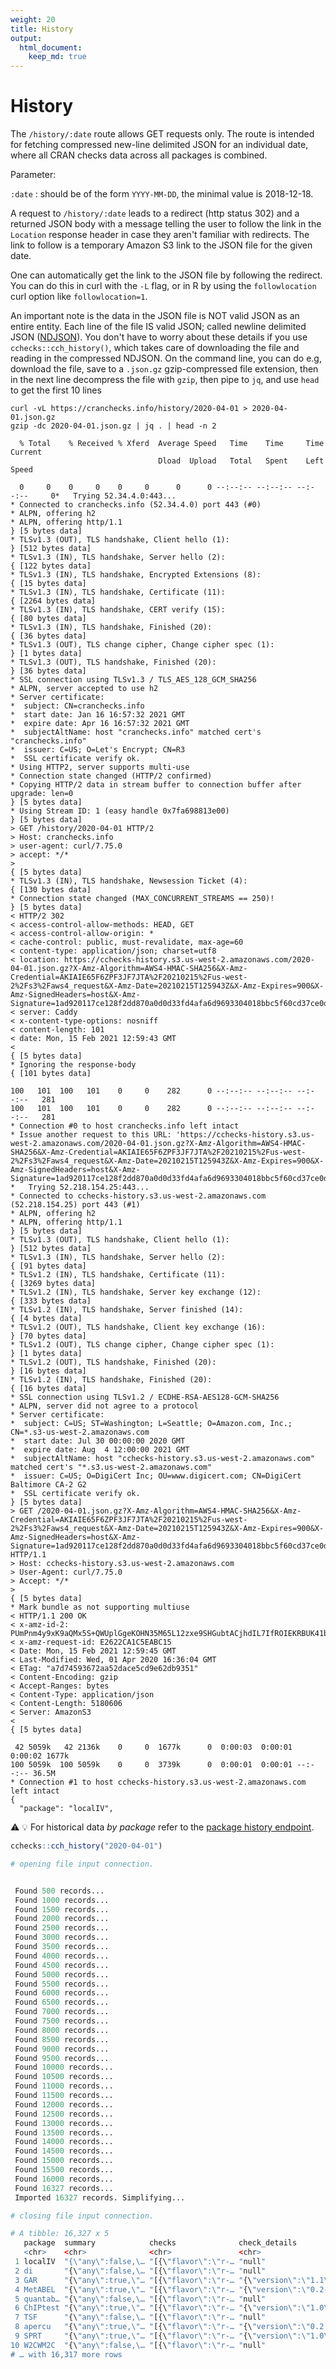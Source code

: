 ```yaml
---
weight: 20
title: History
output: 
  html_document:
    keep_md: true
---
```




# History

The `/history/:date` route allows GET requests only. The route is intended for fetching compressed new-line delimited JSON for an individual date, where all CRAN checks data across all packages is combined.

Parameter:

`:date`
: should be of the form `YYYY-MM-DD`, the minimal value is 2018-12-18.

A request to `/history/:date` leads to a redirect (http status 302) and a returned JSON body with a message telling the user to follow the link in the `Location` response header in case they aren't familiar with redirects. The link to follow is a temporary Amazon S3 link to the JSON file for the given date. 

One can automatically get the link to the JSON file by following the redirect. You can do this in curl with the `-L` flag, or in R by using the `followlocation` curl option like `followlocation=1`. 

An important note is the data in the JSON file is NOT valid JSON as an entire entity. Each line of the file IS valid JSON; called newline delimited JSON ([NDJSON](http://ndjson.org/)). You don't have to worry about these details if you use `cchecks::cch_history()`, which takes care of downloading the file and reading in the compressed NDJSON. On the command line, you can do e.g, download the file, save to a `.json.gz` gzip-compressed file extension, then in the next line decompress the file with `gzip`, then pipe to `jq`, and use `head` to get the first 10 lines


```shell
curl -vL https://cranchecks.info/history/2020-04-01 > 2020-04-01.json.gz
gzip -dc 2020-04-01.json.gz | jq . | head -n 2
```

```shell
  % Total    % Received % Xferd  Average Speed   Time    Time     Time  Current
                                 Dload  Upload   Total   Spent    Left  Speed
  0     0    0     0    0     0      0      0 --:--:-- --:--:-- --:--:--     0*   Trying 52.34.4.0:443...
* Connected to cranchecks.info (52.34.4.0) port 443 (#0)
* ALPN, offering h2
* ALPN, offering http/1.1
} [5 bytes data]
* TLSv1.3 (OUT), TLS handshake, Client hello (1):
} [512 bytes data]
* TLSv1.3 (IN), TLS handshake, Server hello (2):
{ [122 bytes data]
* TLSv1.3 (IN), TLS handshake, Encrypted Extensions (8):
{ [15 bytes data]
* TLSv1.3 (IN), TLS handshake, Certificate (11):
{ [2264 bytes data]
* TLSv1.3 (IN), TLS handshake, CERT verify (15):
{ [80 bytes data]
* TLSv1.3 (IN), TLS handshake, Finished (20):
{ [36 bytes data]
* TLSv1.3 (OUT), TLS change cipher, Change cipher spec (1):
} [1 bytes data]
* TLSv1.3 (OUT), TLS handshake, Finished (20):
} [36 bytes data]
* SSL connection using TLSv1.3 / TLS_AES_128_GCM_SHA256
* ALPN, server accepted to use h2
* Server certificate:
*  subject: CN=cranchecks.info
*  start date: Jan 16 16:57:32 2021 GMT
*  expire date: Apr 16 16:57:32 2021 GMT
*  subjectAltName: host "cranchecks.info" matched cert's "cranchecks.info"
*  issuer: C=US; O=Let's Encrypt; CN=R3
*  SSL certificate verify ok.
* Using HTTP2, server supports multi-use
* Connection state changed (HTTP/2 confirmed)
* Copying HTTP/2 data in stream buffer to connection buffer after upgrade: len=0
} [5 bytes data]
* Using Stream ID: 1 (easy handle 0x7fa698813e00)
} [5 bytes data]
> GET /history/2020-04-01 HTTP/2
> Host: cranchecks.info
> user-agent: curl/7.75.0
> accept: */*
> 
{ [5 bytes data]
* TLSv1.3 (IN), TLS handshake, Newsession Ticket (4):
{ [130 bytes data]
* Connection state changed (MAX_CONCURRENT_STREAMS == 250)!
} [5 bytes data]
< HTTP/2 302 
< access-control-allow-methods: HEAD, GET
< access-control-allow-origin: *
< cache-control: public, must-revalidate, max-age=60
< content-type: application/json; charset=utf8
< location: https://cchecks-history.s3.us-west-2.amazonaws.com/2020-04-01.json.gz?X-Amz-Algorithm=AWS4-HMAC-SHA256&X-Amz-Credential=AKIAIE65F6ZPF3JF7JTA%2F20210215%2Fus-west-2%2Fs3%2Faws4_request&X-Amz-Date=20210215T125943Z&X-Amz-Expires=900&X-Amz-SignedHeaders=host&X-Amz-Signature=1ad920117ce128f2dd870a0d0d33fd4afa6d9693304018bbc5f60cd37ce0dd9b
< server: Caddy
< x-content-type-options: nosniff
< content-length: 101
< date: Mon, 15 Feb 2021 12:59:43 GMT
< 
{ [5 bytes data]
* Ignoring the response-body
{ [101 bytes data]
100   101  100   101    0     0    282      0 --:--:-- --:--:-- --:--:--   281100   101  100   101    0     0    282      0 --:--:-- --:--:-- --:--:--   281
* Connection #0 to host cranchecks.info left intact
* Issue another request to this URL: 'https://cchecks-history.s3.us-west-2.amazonaws.com/2020-04-01.json.gz?X-Amz-Algorithm=AWS4-HMAC-SHA256&X-Amz-Credential=AKIAIE65F6ZPF3JF7JTA%2F20210215%2Fus-west-2%2Fs3%2Faws4_request&X-Amz-Date=20210215T125943Z&X-Amz-Expires=900&X-Amz-SignedHeaders=host&X-Amz-Signature=1ad920117ce128f2dd870a0d0d33fd4afa6d9693304018bbc5f60cd37ce0dd9b'
*   Trying 52.218.154.25:443...
* Connected to cchecks-history.s3.us-west-2.amazonaws.com (52.218.154.25) port 443 (#1)
* ALPN, offering h2
* ALPN, offering http/1.1
} [5 bytes data]
* TLSv1.3 (OUT), TLS handshake, Client hello (1):
} [512 bytes data]
* TLSv1.3 (IN), TLS handshake, Server hello (2):
{ [91 bytes data]
* TLSv1.2 (IN), TLS handshake, Certificate (11):
{ [3269 bytes data]
* TLSv1.2 (IN), TLS handshake, Server key exchange (12):
{ [333 bytes data]
* TLSv1.2 (IN), TLS handshake, Server finished (14):
{ [4 bytes data]
* TLSv1.2 (OUT), TLS handshake, Client key exchange (16):
} [70 bytes data]
* TLSv1.2 (OUT), TLS change cipher, Change cipher spec (1):
} [1 bytes data]
* TLSv1.2 (OUT), TLS handshake, Finished (20):
} [16 bytes data]
* TLSv1.2 (IN), TLS handshake, Finished (20):
{ [16 bytes data]
* SSL connection using TLSv1.2 / ECDHE-RSA-AES128-GCM-SHA256
* ALPN, server did not agree to a protocol
* Server certificate:
*  subject: C=US; ST=Washington; L=Seattle; O=Amazon.com, Inc.; CN=*.s3-us-west-2.amazonaws.com
*  start date: Jul 30 00:00:00 2020 GMT
*  expire date: Aug  4 12:00:00 2021 GMT
*  subjectAltName: host "cchecks-history.s3.us-west-2.amazonaws.com" matched cert's "*.s3.us-west-2.amazonaws.com"
*  issuer: C=US; O=DigiCert Inc; OU=www.digicert.com; CN=DigiCert Baltimore CA-2 G2
*  SSL certificate verify ok.
} [5 bytes data]
> GET /2020-04-01.json.gz?X-Amz-Algorithm=AWS4-HMAC-SHA256&X-Amz-Credential=AKIAIE65F6ZPF3JF7JTA%2F20210215%2Fus-west-2%2Fs3%2Faws4_request&X-Amz-Date=20210215T125943Z&X-Amz-Expires=900&X-Amz-SignedHeaders=host&X-Amz-Signature=1ad920117ce128f2dd870a0d0d33fd4afa6d9693304018bbc5f60cd37ce0dd9b HTTP/1.1
> Host: cchecks-history.s3.us-west-2.amazonaws.com
> User-Agent: curl/7.75.0
> Accept: */*
> 
{ [5 bytes data]
* Mark bundle as not supporting multiuse
< HTTP/1.1 200 OK
< x-amz-id-2: PUmPnm4y9xK9aQMx5S+QWUplGgeKOHN35M65L12zxe9SHGubtACjhdIL7IfROIEKRBUK41bxj74=
< x-amz-request-id: E2622CA1C5EABC15
< Date: Mon, 15 Feb 2021 12:59:45 GMT
< Last-Modified: Wed, 01 Apr 2020 16:36:04 GMT
< ETag: "a7d74593672aa52dace5cd9e62db9351"
< Content-Encoding: gzip
< Accept-Ranges: bytes
< Content-Type: application/json
< Content-Length: 5180606
< Server: AmazonS3
< 
{ [5 bytes data]
 42 5059k   42 2136k    0     0  1677k      0  0:00:03  0:00:01  0:00:02 1677k100 5059k  100 5059k    0     0  3739k      0  0:00:01  0:00:01 --:--:-- 36.5M
* Connection #1 to host cchecks-history.s3.us-west-2.amazonaws.com left intact
{
  "package": "localIV",

```

:warning: :bulb: For historical data _by package_ refer to the [package history endpoint](#packages-by-name-history).


```r
cchecks::cch_history("2020-04-01")
```
```r
# opening file input connection.
```
```r
 Found 500 records... Found 1000 records... Found 1500 records... Found 2000 records... Found 2500 records... Found 3000 records... Found 3500 records... Found 4000 records... Found 4500 records... Found 5000 records... Found 5500 records... Found 6000 records... Found 6500 records... Found 7000 records... Found 7500 records... Found 8000 records... Found 8500 records... Found 9000 records... Found 9500 records... Found 10000 records... Found 10500 records... Found 11000 records... Found 11500 records... Found 12000 records... Found 12500 records... Found 13000 records... Found 13500 records... Found 14000 records... Found 14500 records... Found 15000 records... Found 15500 records... Found 16000 records... Found 16327 records... Imported 16327 records. Simplifying...

```
```r
# closing file input connection.
```
```r
# A tibble: 16,327 x 5
   package  summary            checks              check_details             date_updated 
   <chr>    <chr>              <chr>               <chr>                     <chr>        
 1 localIV  "{\"any\":false,\… "[{\"flavor\":\"r-… "null"                    2020-04-01 1…
 2 di       "{\"any\":false,\… "[{\"flavor\":\"r-… "null"                    2020-04-01 1…
 3 GAR      "{\"any\":true,\"… "[{\"flavor\":\"r-… "{\"version\":\"1.1\",\"… 2020-04-01 1…
 4 MetABEL  "{\"any\":true,\"… "[{\"flavor\":\"r-… "{\"version\":\"0.2-0\",… 2020-04-01 1…
 5 quantab… "{\"any\":false,\… "[{\"flavor\":\"r-… "null"                    2020-04-01 1…
 6 ChIPtest "{\"any\":true,\"… "[{\"flavor\":\"r-… "{\"version\":\"1.0\",\"… 2020-04-01 1…
 7 TSF      "{\"any\":false,\… "[{\"flavor\":\"r-… "null"                    2020-04-01 1…
 8 apercu   "{\"any\":true,\"… "[{\"flavor\":\"r-… "{\"version\":\"0.2.4\",… 2020-04-01 1…
 9 SPRT     "{\"any\":true,\"… "[{\"flavor\":\"r-… "{\"version\":\"1.0\",\"… 2020-04-01 1…
10 W2CWM2C  "{\"any\":false,\… "[{\"flavor\":\"r-… "null"                    2020-04-01 1…
# … with 16,317 more rows

```


